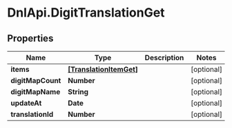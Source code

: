 # DnlApi.DigitTranslationGet

## Properties
Name | Type | Description | Notes
------------ | ------------- | ------------- | -------------
**items** | [**[TranslationItemGet]**](TranslationItemGet.md) |  | [optional] 
**digitMapCount** | **Number** |  | [optional] 
**digitMapName** | **String** |  | [optional] 
**updateAt** | **Date** |  | [optional] 
**translationId** | **Number** |  | [optional] 


